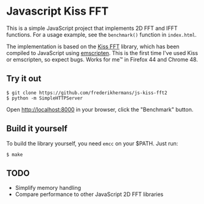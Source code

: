 # Javascript Kiss FFT #

This is a simple JavaScript project that implements 2D FFT and IFFT functions.
For a usage example, see the `benchmark()` function in `index.html`.

The implementation is based on the [Kiss FFT](http://kissfft.sf.net) library,
which has been compiled to JavaScript using
[emscripten](https://github.com/kripken/emscripten). This is the first time
I've used Kiss or emscripten, so expect bugs. Works for me™ in Firefox 44 and
Chrome 48.

## Try it out ##

    $ git clone https://github.com/frederikhermans/js-kiss-fft2
    $ python -m SimpleHTTPServer

Open [http://localhost:8000](http://localhost:8000) in your browser, click the
"Benchmark" button.

## Build it yourself ##

To build the library yourself, you need `emcc` on your $PATH. Just run:

    $ make

## TODO ##

* Simplify memory handling
* Compare performance to other JavaScript 2D FFT libraries
